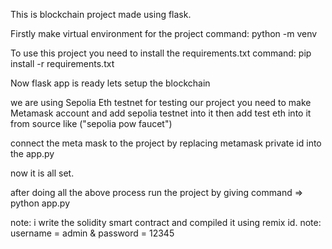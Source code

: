 This is blockchain project made using flask.

Firstly make virtual environment for the project
command: python -m venv <environment name>

To use this project you need to install the requirements.txt
command: pip install -r requirements.txt

Now flask app is ready lets setup the blockchain

we are using Sepolia Eth testnet for testing our project
you need to make Metamask account and add sepolia testnet into it
then add test eth into it from source like ("sepolia pow faucet")

connect the meta mask to the project by replacing metamask private id into the app.py

now it is all set.

after doing all the above process
run the project by giving command => python app.py

note: i write the solidity smart contract and compiled it using remix id.
note: username = admin & password = 12345
